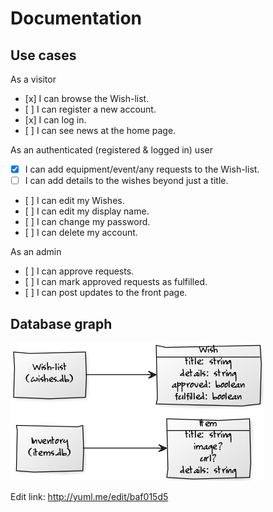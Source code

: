 # Documentation

## Use cases

As a visitor
 - [x] I can browse the Wish-list.
 - [ ] I can register a new account.
 - [x] I can log in.
 - [ ] I can see news at the home page.
	
As an authenticated (registered & logged in) user
 - [x] I can add equipment/event/any requests to the Wish-list.
 - [ ] I can add details to the wishes beyond just a title.
 - [ ] I can edit my Wishes.
 - [ ] I can edit my display name.
 - [ ] I can change my password.
 - [ ] I can delete my account.
 
As an admin
  - [ ] I can approve requests.
  - [ ] I can mark approved requests as fulfilled.
  - [ ] I can post updates to the front page.


## Database graph
![db structure](https://github.com/jKostet/makerspace/blob/master/documentation/db.png "DB Structure")

Edit link: http://yuml.me/edit/baf015d5
